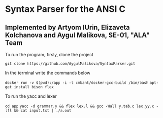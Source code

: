 # Syntax Parser for the ANSI C

## Implemented by Artyom IUrin, Elizaveta Kolchanova and Aygul Malikova, SE-01, "ALA" Team

To run the program, firsly, clone the project

`git clone https://github.com/AygulMalikova/SyntaxParser.git`

In the terminal write the commands below

`docker run -v $(pwd):/app -i -t cmbant/docker-gcc-build /bin/bash` 
`apt-get install bison flex`

To run the yacc and lexer

`cd app`
`yacc -d grammar.y && flex lex.l && gcc -Wall y.tab.c lex.yy.c -lfl && cat input.txt | ./a.out`
